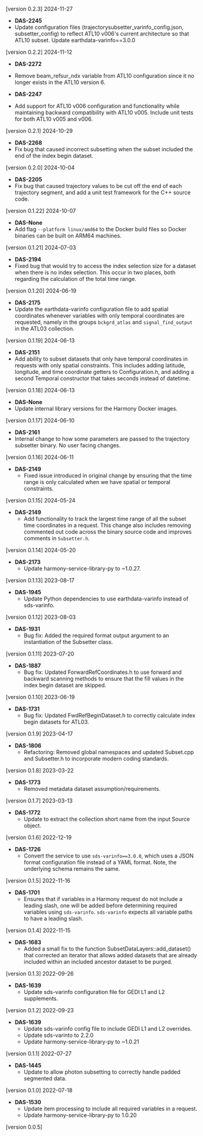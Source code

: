[version 0.2.3] 2024-11-27

- **DAS-2245**
 - Update configuration files (trajectorysubsetter_varinfo_config.json, 
   subsetter_config) to reflect ATL10 v006's current architecture so 
   that ATL10 subset. Update earthdata-varinfo==3.0.0

[version 0.2.2] 2024-11-12

- **DAS-2272**
 - Remove beam_refsur_ndx variable from ATL10 configuration since it no 
   longer exists in the ATL10 version 6.

- **DAS-2247**
 - Add support for ATL10 v006 configuration and functionality while 
   maintaining backward compatibility with ATL10 v005. Include unit 
   tests for both ATL10 v005 and v006.

[version 0.2.1] 2024-10-29

- **DAS-2268**
 - Fix bug that caused incorrect subsetting when the subset included the end
   of the index begin dataset.

[version 0.2.0] 2024-10-04

- **DAS-2205**
 - Fix bug that caused trajectory values to be cut off the end of each
   trajectory segment, and add a unit test framework for the C++ source code.

[version 0.1.22] 2024-10-07

- **DAS-None**
 - Add flag `--platform linux/amd64` to the Docker build files so Docker
   binaries can be built on ARM64 machines.

[version 0.1.21] 2024-07-03

- **DAS-2194**
 - Fixed bug that would try to access the index selection size for a dataset
   when there is no index selection. This occur in two places, both regarding
   the calculation of the total time range.

[version 0.1.20] 2024-06-19

- **DAS-2175**
 - Update the earthdata-varinfo configuration file to add spatial coordinates
   whenever variables with only temporal coordinates are requested, namely in
   the groups `bckgrd_atlas` and `signal_find_output` in the ATL03 collection.

[version 0.1.19] 2024-06-13

- **DAS-2151**
 - Add ability to subset datasets that only have temporal coordinates
   in requests with only spatial constraints. This includes adding
   latitude, longitude, and time coordinate getters to Configuration.h,
   and adding a second Temporal constructor that takes seconds instead
   of datetime.

[version 0.1.18] 2024-06-13

- **DAS-None**
 - Update internal library versions for the Harmony Docker images.

[version 0.1.17] 2024-06-10

- **DAS-2161**
 - Internal change to how some parameters are passed to the trajectory subsetter
   binary. No user facing changes.

[version 0.1.16] 2024-06-11

- **DAS-2149**
  - Fixed issue introduced in original change by ensuring that the time
    range is only calculated when we have spatial or temporal constraints.

[version 0.1.15] 2024-05-24

- **DAS-2149**
  - Add functionality to track the largest time range of all the subset time
    coordinates in a request. This change also includes removing commented
    out code across the binary source code and improves comments in
    `Subsetter.h`.

[version 0.1.14] 2024-05-20

- **DAS-2173**
  - Update harmony-service-library-py to ~1.0.27.

[version 0.1.13] 2023-08-17

- **DAS-1945**
  - Update Python dependencies to use earthdata-varinfo instead of sds-varinfo.

[version 0.1.12] 2023-08-03

- **DAS-1931**
  - Bug fix: Added the required format output argument to an instantiation of the
    Subsetter class.


[version 0.1.11] 2023-07-20

- **DAS-1887**
  - Bug fix: Updated ForwardRefCoordinates.h to use forward and backward scanning
    methods to ensure that the fill values in the index begin dataset are skipped.

[version 0.1.10] 2023-06-19

- **DAS-1731**
  - Bug fix: Updated FwdRefBeginDataset.h to correctly calculate index begin
    datasets for ATL03.

[version 0.1.9] 2023-04-17

- **DAS-1806**
  - Refactoring: Removed global namespaces and updated Subset.cpp and
    Subsetter.h to incorporate modern coding standards.

[version 0.1.8] 2023-03-22

- **DAS-1773**
  - Removed metadata dataset assumption/requirements.

[version 0.1.7] 2023-03-13

- **DAS-1772**
  - Update to extract the collection short name from the input Source object.

[version 0.1.6] 2022-12-19

- **DAS-1726**
  - Convert the service to use `sds-varinfo==3.0.0`, which uses a JSON format
    configuration file instead of a YAML format. Note, the underlying schema
	remains the same.

[version 0.1.5] 2022-11-16

- **DAS-1701**
  - Ensures that if variables in a Harmony request do not include a leading
    slash, one will be added before determining required variables using
    `sds-varinfo`. `sds-varinfo` expects all variable paths to have a leading
    slash.

[version 0.1.4] 2022-11-15

- **DAS-1683**
  - Added a small fix to the function SubsetDataLayers::add_dataset() that corrected an iterator that allows added datasets that are already included within an included ancestor dataset to be purged.

[version 0.1.3] 2022-09-26

- **DAS-1639**
  - Update sds-varinfo configuration file for GEDI L1 and L2 supplements.

[version 0.1.2] 2022-09-23

- **DAS-1639**
   - Update sds-varinfo config file to include GEDI L1 and L2 overrides.
   - Update sds-varinto to 2.2.0
   - Update harmony-service-library-py to ~1.0.21

[version 0.1.1] 2022-07-27

- **DAS-1445**
   - Update to allow photon subsetting to correctly handle padded segmented data.

[version 0.1.0] 2022-07-18

- **DAS-1530**
   - Update item processing to include all required variables in a request.
   - Update harmony-service-library-py to 1.0.20

[version 0.0.5]
